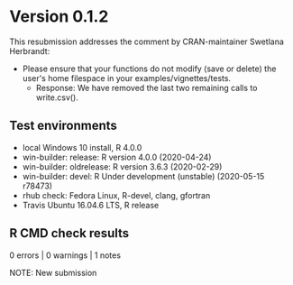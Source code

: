 # Version 0.1.2

This resubmission addresses the comment by CRAN-maintainer Swetlana Herbrandt:
* Please ensure that your functions do not modify (save or delete) the user's
  home filespace in your examples/vignettes/tests.
  + Response:
    We have removed the last two remaining calls to write.csv().

## Test environments

* local Windows 10 install, R 4.0.0
* win-builder: release: R version 4.0.0 (2020-04-24)
* win-builder: oldrelease: R version 3.6.3 (2020-02-29)
* win-builder: devel: R Under development (unstable) (2020-05-15 r78473)
* rhub check: Fedora Linux, R-devel, clang, gfortran
* Travis Ubuntu 16.04.6 LTS, R release

## R CMD check results

0 errors | 0 warnings | 1 notes

NOTE: New submission
